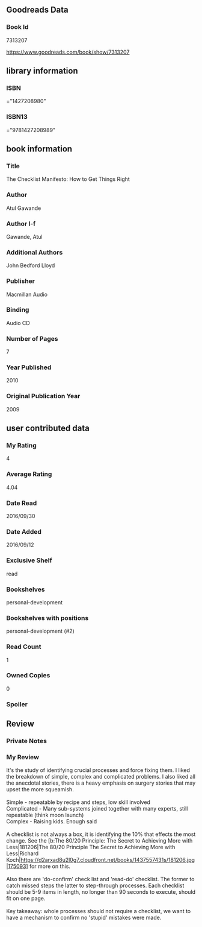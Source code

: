 <!-- This template shows how to bulk convert all columns of data into one markdown file -->
<!-- caveat: KeyError if there's a mismatch. Empty values output nothing -->

## Goodreads Data

### Book Id 

7313207

https://www.goodreads.com/book/show/7313207

## library information

### ISBN 
="1427208980"

### ISBN13 
="9781427208989"

## book information

### Title
The Checklist Manifesto: How to Get Things Right

### Author 
Atul Gawande

### Author l-f 
Gawande, Atul

### Additional Authors
John Bedford Lloyd

### Publisher 
Macmillan Audio

### Binding
Audio CD

### Number of Pages
7

### Year Published
2010

### Original Publication Year 
2009

## user contributed data

### My Rating
4

### Average Rating
4.04

### Date Read
2016/09/30

### Date Added
2016/09/12

### Exclusive Shelf
read

### Bookshelves
personal-development

### Bookshelves with positions
personal-development (#2)

### Read Count
1

### Owned Copies
0

### Spoiler 


## Review

### Private Notes


### My Review
It's the study of identifying crucial processes and force fixing them. I liked the breakdown of simple, complex and complicated problems. I also liked all the anecdotal stories, there is a heavy emphasis on surgery stories that may upset the more squeamish.<br/><br/>Simple - repeatable by recipe and steps, low skill involved<br/>Complicated - Many sub-systems joined together with many experts, still repeatable (think moon launch)<br/>Complex - Raising kids. Enough said<br/><br/>A checklist is not always a box, it is identifying the 10% that effects the most change. See the [b:The 80/20 Principle: The Secret to Achieving More with Less|181206|The 80/20 Principle  The Secret to Achieving More with Less|Richard Koch|https://d2arxad8u2l0g7.cloudfront.net/books/1437557431s/181206.jpg|175093] for more on this.<br/><br/>Also there are 'do-confirm' check list and 'read-do' checklist. The former to catch missed steps the latter to step-through processes. Each checklist should be 5-9 items in length, no longer than 90 seconds to execute, should fit on one page.<br/><br/>Key takeaway: whole processes should not require a checklist, we want to have a mechanism to confirm no 'stupid' mistakes were made.<br/><br/>